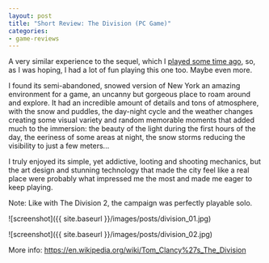 ```yaml
---
layout: post
title: "Short Review: The Division (PC Game)"
categories:
- game-reviews
---
```


<p>
A very similar experience to the sequel, which I <a href='https://blog.binarynonsense.com/2020/04/12/short-review-division-2-pc/'>played some time ago</a>, so, as I was hoping, I had a lot of fun playing this one too. Maybe even more.
</p>
<p>
I found its semi-abandoned, snowed version of New York an amazing environment for a game, an uncanny but gorgeous place to roam around and explore. It had an incredible amount of details and tons of atmosphere, with the snow and puddles, the day-night cycle and the weather changes creating some visual variety and random memorable moments that added much to the immersion: the beauty of the light during the first hours of the day, the eeriness of some areas at night, the snow storms reducing the visibility to just a few meters...
<p>
I truly enjoyed its simple, yet addictive, looting and shooting mechanics, but the art design and stunning technology that made the city feel like a real place were probably what impressed me the most and made me eager to keep playing. 
</p>
<p>
Note: Like with The Division 2, the campaign was perfectly playable solo.
</p>


![screenshot]({{ site.baseurl }}/images/posts/division_01.jpg)

![screenshot]({{ site.baseurl }}/images/posts/division_02.jpg)


<p>More info: <a href="https://en.wikipedia.org/wiki/Tom_Clancy%27s_The_Division">https://en.wikipedia.org/wiki/Tom_Clancy%27s_The_Division</a><p>
